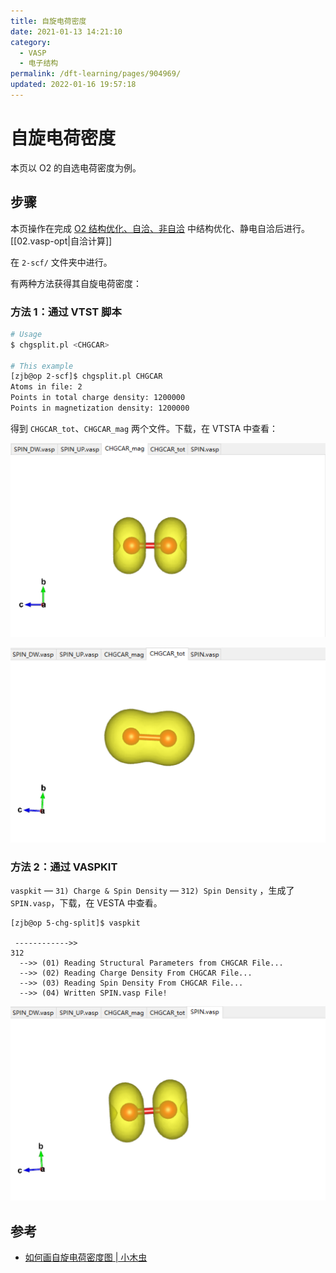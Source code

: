 ```yaml
---
title: 自旋电荷密度
date: 2021-01-13 14:21:10
category:
  - VASP
  - 电子结构
permalink: /dft-learning/pages/904969/
updated: 2022-01-16 19:57:18
---
```


# 自旋电荷密度

本页以 O2 的自选电荷密度为例。

## 步骤

本页操作在完成 [O2 结构优化、自洽、非自洽](..\02.结构优化与静电自洽\02.vasp-opt.md) 中结构优化、静电自洽后进行。[[02.vasp-opt|自洽计算]]

在 `2-scf/` 文件夹中进行。

有两种方法获得其自旋电荷密度：

### 方法 1：通过 VTST 脚本

```bash
# Usage
$ chgsplit.pl <CHGCAR>

# This example
[zjb@op 2-scf]$ chgsplit.pl CHGCAR
Atoms in file: 2
Points in total charge density: 1200000
Points in magnetization density: 1200000
```

得到 `CHGCAR_tot`、`CHGCAR_mag` 两个文件。下载，在 VTSTA 中查看：

![CHGCAR_mag](../../../assets/c2a158a8e7cddc4fd586e33c7d0aa683.png)

![CHGCAR_tot](../../../assets/74a663ee814d788c1896fb440498c992.png)

### 方法 2：通过 VASPKIT

`vaspkit` — `31) Charge & Spin Density` — `312) Spin Density` ，生成了 `SPIN.vasp`，下载，在 VESTA 中查看。

```
[zjb@op 5-chg-split]$ vaspkit

 ------------>>
312
  -->> (01) Reading Structural Parameters from CHGCAR File...
  -->> (02) Reading Charge Density From CHGCAR File...
  -->> (03) Reading Spin Density From CHGCAR File...
  -->> (04) Written SPIN.vasp File!
```

![SPIN.vasp](../../../assets/e2feab7da2afe977ff5f7758e7625ddf.png)

## 参考

- [如何画自旋电荷密度图 | 小木虫](http://muchong.com/t-10821450-1)
